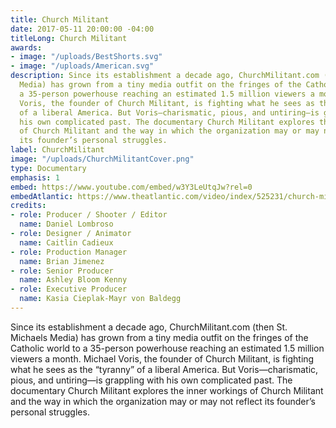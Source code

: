 ```yaml
---
title: Church Militant
date: 2017-05-11 20:00:00 -04:00
titleLong: Church Militant
awards:
- image: "/uploads/BestShorts.svg"
- image: "/uploads/American.svg"
description: Since its establishment a decade ago, ChurchMilitant.com (then St. Michaels
  Media) has grown from a tiny media outfit on the fringes of the Catholic world to
  a 35-person powerhouse reaching an estimated 1.5 million viewers a month. Michael
  Voris, the founder of Church Militant, is fighting what he sees as the “tyranny”
  of a liberal America. But Voris—charismatic, pious, and untiring—is grappling with
  his own complicated past. The documentary Church Militant explores the inner workings
  of Church Militant and the way in which the organization may or may not reflect
  its founder’s personal struggles.
label: ChurchMilitant
image: "/uploads/ChurchMilitantCover.png"
type: Documentary
emphasis: 1
embed: https://www.youtube.com/embed/w3Y3LeUtqJw?rel=0
embedAtlantic: https://www.theatlantic.com/video/index/525231/church-militant-a-right-wing-media-empire-in-the-making/
credits:
- role: Producer / Shooter / Editor
  name: Daniel Lombroso
- role: Designer / Animator
  name: Caitlin Cadieux
- role: Production Manager
  name: Brian Jimenez
- role: Senior Producer
  name: Ashley Bloom Kenny
- role: Executive Producer
  name: Kasia Cieplak-Mayr von Baldegg
---
```


Since its establishment a decade ago, ChurchMilitant.com (then St. Michaels Media) has grown from a tiny media outfit on the fringes of the Catholic world to a 35-person powerhouse reaching an estimated 1.5 million viewers a month. Michael Voris, the founder of Church Militant, is fighting what he sees as the “tyranny” of a liberal America. But Voris—charismatic, pious, and untiring—is grappling with his own complicated past. The documentary Church Militant explores the inner workings of Church Militant and the way in which the organization may or may not reflect its founder’s personal struggles.